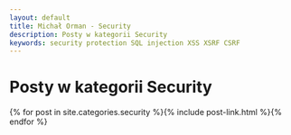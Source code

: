 ```yaml
---
layout: default
title: Michał Orman - Security
description: Posty w kategorii Security
keywords: security protection SQL injection XSS XSRF CSRF
---
```

# Posty w kategorii Security
{% for post in site.categories.security %}{% include post-link.html %}{% endfor %}